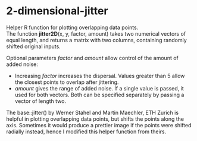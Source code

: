 # 2-dimensional-jitter
Helper R function for plotting overlapping data points.  
The function **jitter2D**(x, y, factor, amount) takes two numerical vectors of equal length, and returns a matrix with two columns, containing randomly shifted original inputs.

Optional parameters _factor_ and _amount_ allow control of the amount of added noise:
 - Increasing _factor_ increases the dispersal. Values greater than 5 allow the closest points to overlap after jittering.
 - _amount_ gives the range of added noise. If a single value is passed, it used for both vectors. Both can be specified separately by passing a vector of length two.

The base::jitter() by Werner Stahel and Martin Maechler, ETH Zurich is helpful in plotting overlapping data points, but shifts the points along the axis. Sometimes it would produce a prettier image if the points were shifted radially instead, hence I modified this helper function from theirs.

